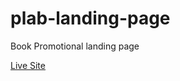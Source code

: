 # plab-landing-page
Book Promotional landing page

<a href="https://plab-book-landing-page.netlify.app/">Live Site</a>
